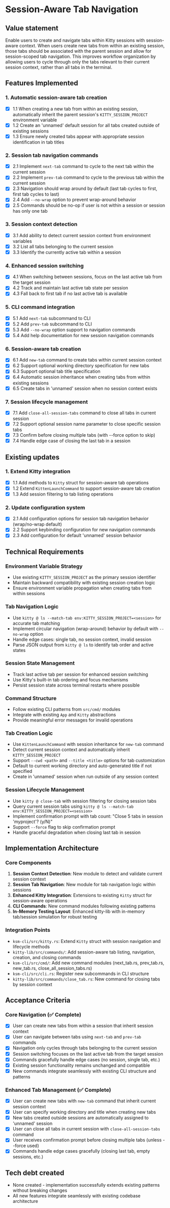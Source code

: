 # Session-Aware Tab Navigation

## Value statement

Enable users to create and navigate tabs within Kitty sessions with session-aware context. When users create new tabs from within an existing session, those tabs should be associated with the parent session and allow for session-scoped tab navigation. This improves workflow organization by allowing users to cycle through only the tabs relevant to their current session context, rather than all tabs in the terminal.

## Features Implemented

### 1. Automatic session-aware tab creation

- [x] 1.1 When creating a new tab from within an existing session, automatically inherit the parent session's `KITTY_SESSION_PROJECT` environment variable
- [x] 1.2 Create an 'unnamed' default session for all tabs created outside of existing sessions
- [x] 1.3 Ensure newly created tabs appear with appropriate session identification in tab titles

### 2. Session tab navigation commands

- [x] 2.1 Implement `next-tab` command to cycle to the next tab within the current session
- [x] 2.2 Implement `prev-tab` command to cycle to the previous tab within the current session
- [x] 2.3 Navigation should wrap around by default (last tab cycles to first, first tab cycles to last)
- [x] 2.4 Add `--no-wrap` option to prevent wrap-around behavior
- [x] 2.5 Commands should be no-op if user is not within a session or session has only one tab

### 3. Session context detection

- [x] 3.1 Add ability to detect current session context from environment variables
- [x] 3.2 List all tabs belonging to the current session
- [x] 3.3 Identify the currently active tab within a session

### 4. Enhanced session switching

- [x] 4.1 When switching between sessions, focus on the last active tab from the target session
- [x] 4.2 Track and maintain last active tab state per session
- [x] 4.3 Fall back to first tab if no last active tab is available

### 5. CLI command integration

- [x] 5.1 Add `next-tab` subcommand to CLI
- [x] 5.2 Add `prev-tab` subcommand to CLI
- [x] 5.3 Add `--no-wrap` option support to navigation commands
- [x] 5.4 Add help documentation for new session navigation commands

### 6. Session-aware tab creation

- [x] 6.1 Add `new-tab` command to create tabs within current session context
- [x] 6.2 Support optional working directory specification for new tabs
- [x] 6.3 Support optional tab title specification
- [x] 6.4 Automatic session inheritance when creating tabs from within existing sessions
- [x] 6.5 Create tabs in 'unnamed' session when no session context exists

### 7. Session lifecycle management

- [x] 7.1 Add `close-all-session-tabs` command to close all tabs in current session
- [x] 7.2 Support optional session name parameter to close specific session tabs
- [x] 7.3 Confirm before closing multiple tabs (with --force option to skip)
- [x] 7.4 Handle edge case of closing the last tab in a session

## Existing updates

### 1. Extend Kitty integration

- [x] 1.1 Add methods to `Kitty` struct for session-aware tab operations
- [x] 1.2 Extend `KittenLaunchCommand` to support session-aware tab creation
- [x] 1.3 Add session filtering to tab listing operations

### 2. Update configuration system

- [x] 2.1 Add configuration options for session tab navigation behavior (wrap/no-wrap default)
- [x] 2.2 Support keybinding configuration for new navigation commands
- [x] 2.3 Add configuration for default 'unnamed' session behavior

## Technical Requirements

### Environment Variable Strategy

- Use existing `KITTY_SESSION_PROJECT` as the primary session identifier
- Maintain backward compatibility with existing session creation logic
- Ensure environment variable propagation when creating tabs from within sessions

### Tab Navigation Logic

- Use `kitty @ ls --match-tab env:KITTY_SESSION_PROJECT=<session>` for accurate tab matching
- Implement circular navigation (wrap-around) behavior by default with `--no-wrap` option
- Handle edge cases: single tab, no session context, invalid session
- Parse JSON output from `kitty @ ls` to identify tab order and active states

### Session State Management

- Track last active tab per session for enhanced session switching
- Use Kitty's built-in tab ordering and focus mechanisms
- Persist session state across terminal restarts where possible

### Command Structure

- Follow existing CLI patterns from `src/cmd/` modules
- Integrate with existing `App` and `Kitty` abstractions
- Provide meaningful error messages for invalid operations

### Tab Creation Logic

- Use `KittenLaunchCommand` with session inheritance for `new-tab` command
- Detect current session context and automatically inherit `KITTY_SESSION_PROJECT`
- Support `--cwd <path>` and `--title <title>` options for tab customization
- Default to current working directory and auto-generated title if not specified
- Create in 'unnamed' session when run outside of any session context

### Session Lifecycle Management

- Use `kitty @ close-tab` with session filtering for closing session tabs
- Query current session tabs using `kitty @ ls --match-tab env:KITTY_SESSION_PROJECT=<session>`
- Implement confirmation prompt with tab count: "Close 5 tabs in session 'myproject'? (y/N)"
- Support `--force` flag to skip confirmation prompt
- Handle graceful degradation when closing last tab in session

## Implementation Architecture

### Core Components

1. **Session Context Detection**: New module to detect and validate current session context
2. **Session Tab Navigation**: New module for tab navigation logic within sessions
3. **Enhanced Kitty Integration**: Extensions to existing `Kitty` struct for session-aware operations
4. **CLI Commands**: New command modules following existing patterns
5. **In-Memory Testing Layout**: Enhanced kitty-lib with in-memory tab/session simulation for robust testing

### Integration Points

- `ksm-cli/src/kitty.rs`: Extend `Kitty` struct with session navigation and lifecycle methods
- `kitty-lib/src/commands/`: Add session-aware tab listing, navigation, creation, and closing commands
- `ksm-cli/src/cmd/`: Add new command modules (next_tab.rs, prev_tab.rs, new_tab.rs, close_all_session_tabs.rs)
- `ksm-cli/src/cli.rs`: Register new subcommands in CLI structure
- `kitty-lib/src/commands/close_tab.rs`: New command for closing tabs by session context

## Acceptance Criteria

### Core Navigation (✅ Complete)

- [x] User can create new tabs from within a session that inherit session context
- [x] User can navigate between tabs using `next-tab` and `prev-tab` commands
- [x] Navigation only cycles through tabs belonging to the current session
- [x] Session switching focuses on the last active tab from the target session
- [x] Commands gracefully handle edge cases (no session, single tab, etc.)
- [x] Existing session functionality remains unchanged and compatible
- [x] New commands integrate seamlessly with existing CLI structure and patterns

### Enhanced Tab Management (✅ Complete)

- [x] User can create new tabs with `new-tab` command that inherit current session context
- [x] User can specify working directory and title when creating new tabs
- [x] New tabs created outside sessions are automatically assigned to 'unnamed' session
- [x] User can close all tabs in current session with `close-all-session-tabs` command
- [x] User receives confirmation prompt before closing multiple tabs (unless --force used)
- [x] Commands handle edge cases gracefully (closing last tab, empty sessions, etc.)

## Tech debt created

- None created - implementation successfully extends existing patterns without breaking changes
- All new features integrate seamlessly with existing codebase architecture
